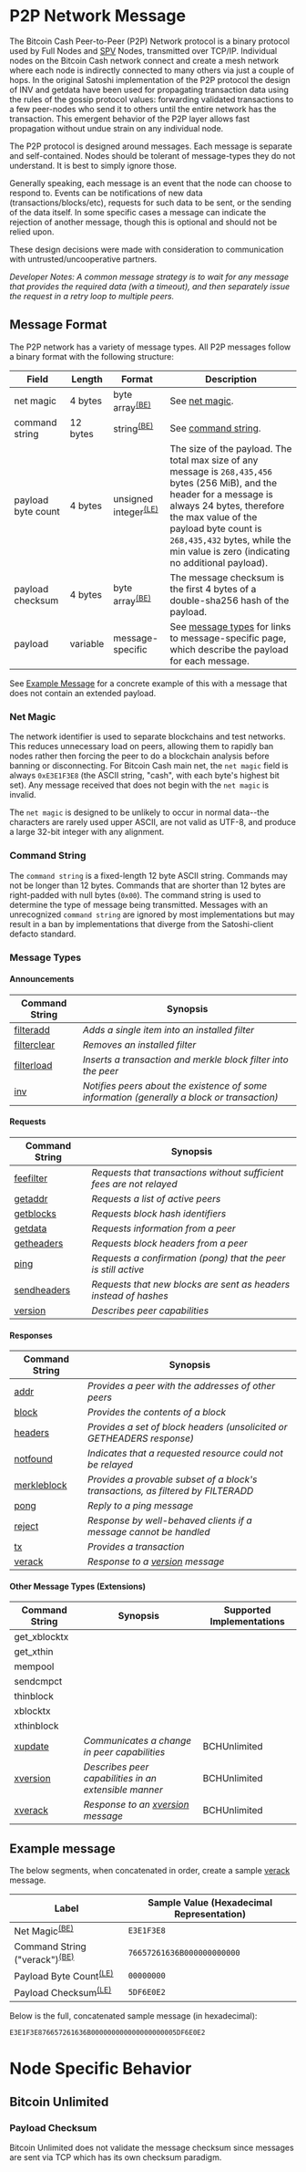 # P2P Network Message

The Bitcoin Cash Peer-to-Peer (P2P) Network protocol is a binary protocol used by Full Nodes and [SPV](/protocol/simple-payment-verification) Nodes, transmitted over TCP/IP.
Individual nodes on the Bitcoin Cash network connect and create a mesh network where each node is indirectly connected to many others via just a couple of hops.
In the original Satoshi implementation of the P2P protocol the design of INV and getdata have been used for propagating transaction data using the rules of the gossip protocol values: forwarding validated transactions to a few peer-nodes who send it to others until the entire network has the transaction.
This emergent behavior of the P2P layer allows fast propagation without undue strain on any individual node.

The P2P protocol is designed around messages.
Each message is separate and self-contained.
Nodes should be tolerant of message-types they do not understand.
It is best to simply ignore those.

Generally speaking, each message is an event that the node can choose to respond to.
Events can be notifications of new data (transactions/blocks/etc), requests for such data to be sent, or the sending of the data itself.
In some specific cases a message can indicate the rejection of another message, though this is optional and should not be relied upon.

These design decisions were made with consideration to communication with untrusted/uncooperative partners.

*Developer Notes: A common message strategy is to wait for any message that provides the required data (with a timeout), and then separately issue the request in a retry loop to multiple peers.*

## Message Format

The P2P network has a variety of message types.
All P2P messages follow a binary format with the following structure:

| Field | Length | Format | Description |
|--|--|--|--|
| net magic | 4 bytes | byte array<sup>[(BE)](/protocol/misc/endian/big)</sup> | See [net magic](#net-magic). |
| command string | 12 bytes | string<sup>[(BE)](/protocol/misc/endian/big)</sup> | See [command string](#command-string).
| payload byte count | 4 bytes | unsigned integer<sup>[(LE)](/protocol/misc/endian/little)</sup> | The size of the payload.  The total max size of any message is `268,435,456` bytes (256 MiB), and the header for a message is always 24 bytes, therefore the max value of the payload byte count is `268,435,432` bytes, while the min value is zero (indicating no additional payload). |
| payload checksum | 4 bytes | byte array<sup>[(BE)](/protocol/misc/endian/big)</sup> | The message checksum is the first 4 bytes of a double-sha256 hash of the payload. |
| payload | variable | message-specific | See [message types](#message-types) for links to message-specific page, which describe the payload for each message. |

See [Example Message](#example-message) for a concrete example of this with a message that does not contain an extended payload.

### Net Magic

The network identifier is used to separate blockchains and test networks.
This reduces unnecessary load on peers, allowing them to rapidly ban nodes rather then forcing the peer to do a blockchain analysis before banning or disconnecting.
For Bitcoin Cash main net, the `net magic` field is always `0xE3E1F3E8` (the ASCII string, "cash", with each byte's highest bit set).
Any message received that does not begin with the `net magic` is invalid.

The `net magic` is designed to be unlikely to occur in normal data--the characters are rarely used upper ASCII, are not valid as UTF-8, and produce a large 32-bit integer with any alignment.

### Command String

The `command string` is a fixed-length 12 byte ASCII string.
Commands may not be longer than 12 bytes.
Commands that are shorter than 12 bytes are right-padded with null bytes (`0x00`).
The command string is used to determine the type of message being transmitted.
Messages with an unrecognized `command string` are ignored by most implementations but may result in a ban by implementations that diverge from the Satoshi-client defacto standard.

### Message Types

#### Announcements
| Command String | Synopsis |
| -- | -- |
| [filteradd](/protocol/network/messages/filteradd) | *Adds a single item into an installed filter* |
| [filterclear](/protocol/network/messages/filterclear) | *Removes an installed filter* |
| [filterload](/protocol/network/messages/filterload) | *Inserts a transaction and merkle block filter into the peer* |
| [inv](/protocol/network/messages/inv) | *Notifies peers about the existence of some information (generally a block or transaction)* |

#### Requests
| Command String | Synopsis |
| -- | -- |
| [feefilter](/protocol/network/messages/feefilter) | *Requests that transactions without sufficient fees are not relayed* |
| [getaddr](/protocol/network/messages/getaddr) | *Requests a list of active peers* |
| [getblocks](/protocol/network/messages/getblocks) | *Requests block hash identifiers* |
| [getdata](/protocol/network/messages/getdata) | *Requests information from a peer* |
| [getheaders](/protocol/network/messages/getheaders) | *Requests block headers from a peer*  |
| [ping](/protocol/network/messages/ping) | *Requests a confirmation (pong) that the peer is still active* |
| [sendheaders](/protocol/network/messages/sendheaders) | *Requests that new blocks are sent as headers instead of hashes* |
| [version](/protocol/network/messages/version) | *Describes peer capabilities* |


#### Responses
| Command String | Synopsis |
| -- | -- |
| [addr](/protocol/network/messages/addr) | *Provides a peer with the addresses of other peers* |
| [block](/protocol/network/messages/block) | *Provides the contents of a block* |
| [headers](/protocol/network/messages/headers) | *Provides a set of block headers (unsolicited or GETHEADERS response)* |
| [notfound](/protocol/network/messages/notfound) | *Indicates that a requested resource could not be relayed* |
| [merkleblock](/protocol/network/messages/merkleblock) | *Provides a provable subset of a block's transactions, as filtered by FILTERADD* |
| [pong](/protocol/network/messages/pong) | *Reply to a ping message* |
| [reject](/protocol/network/messages/reject) | *Response by well-behaved clients if a message cannot be handled* |
| [tx](/protocol/network/messages/tx) | *Provides a transaction* |
| [verack](/protocol/network/messages/verack) | *Response to a [version](/protocol/network/messages/version) message* |

#### Other Message Types (Extensions)

| Command String | Synopsis | Supported Implementations
| -- | -- | -- |
| get_xblocktx |  |  |
| get_xthin |  |  |
| mempool |  |
| sendcmpct |  |  |
| thinblock |  |  |
| xblocktx |  |  |
| xthinblock |  |  |
| [xupdate](/protocol/network/messages/xupdate)  | *Communicates a change in peer capabilities* | BCHUnlimited
| [xversion](/protocol/network/messages/xversion) | *Describes peer capabilities in an extensible manner* | BCHUnlimited
| [xverack](/protocol/network/messages/xverack) | *Response to an [xversion](/protocol/network/messages/xversion) message* | BCHUnlimited

## Example message

The below segments, when concatenated in order, create a sample [verack](/protocol/network/messages/verack) message.

| Label | Sample Value (Hexadecimal Representation) |
|-------|------|
| Net Magic<sup>[(BE)](/protocol/misc/endian/little)</sup> | `E3E1F3E8` |
| Command String ("verack")<sup>[(BE)](/protocol/misc/endian/big)</sup> | `76657261636B000000000000` |
| Payload Byte Count<sup>[(LE)](/protocol/misc/endian/little)</sup> | `00000000` |
| Payload Checksum<sup>[(LE)](/protocol/misc/endian/little)</sup> |  `5DF6E0E2` |

Below is the full, concatenated sample message (in hexadecimal):

`E3E1F3E876657261636B000000000000000000005DF6E0E2`

# Node Specific Behavior

## Bitcoin Unlimited

### Payload Checksum

Bitcoin Unlimited does not validate the message checksum since messages are sent via TCP which has its own checksum paradigm.
